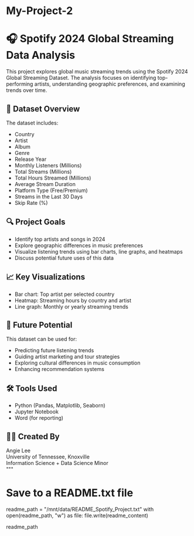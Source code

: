 # My-Project-2
# 🎧 Spotify 2024 Global Streaming Data Analysis

This project explores global music streaming trends using the Spotify 2024 Global Streaming Dataset. The analysis focuses on identifying top-performing artists, understanding geographic preferences, and examining trends over time.

## 📂 Dataset Overview
The dataset includes:
- Country
- Artist
- Album
- Genre
- Release Year
- Monthly Listeners (Millions)
- Total Streams (Millions)
- Total Hours Streamed (Millions)
- Average Stream Duration
- Platform Type (Free/Premium)
- Streams in the Last 30 Days
- Skip Rate (%)

## 🔍 Project Goals
- Identify top artists and songs in 2024
- Explore geographic differences in music preferences
- Visualize listening trends using bar charts, line graphs, and heatmaps
- Discuss potential future uses of this data

## 📈 Key Visualizations
- Bar chart: Top artist per selected country
- Heatmap: Streaming hours by country and artist
- Line graph: Monthly or yearly streaming trends

## 🔮 Future Potential
This dataset can be used for:
- Predicting future listening trends
- Guiding artist marketing and tour strategies
- Exploring cultural differences in music consumption
- Enhancing recommendation systems

## 🛠️ Tools Used
- Python (Pandas, Matplotlib, Seaborn)
- Jupyter Notebook
- Word (for reporting)

## 👩‍💻 Created By
Angie Lee  
University of Tennessee, Knoxville  
Information Science + Data Science Minor  
"""

# Save to a README.txt file
readme_path = "/mnt/data/README_Spotify_Project.txt"
with open(readme_path, "w") as file:
    file.write(readme_content)

readme_path
